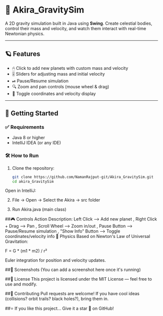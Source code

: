 # 🌌 Akira_GravitySim

A 2D gravity simulation built in Java using **Swing**. Create celestial bodies, control their mass and velocity, and watch them interact with real-time Newtonian physics.

---

## 🪐 Features

- 🖱 Click to add new planets with custom mass and velocity
- 🎚 Sliders for adjusting mass and initial velocity
- ⏯ Pause/Resume simulation
- 🔍 Zoom and pan controls (mouse wheel & drag)
- 🧭 Toggle coordinates and velocity display

---

## 🚀 Getting Started

### ✅ Requirements

- Java 8 or higher
- IntelliJ IDEA (or any IDE)

### 🛠 How to Run

1. Clone the repository:
   ```bash
   git clone https://github.com/NamanRajput-git/Akira_GravitySim.git
   cd akira_GravitySim


  Open in IntelliJ:

2. File → Open → Select the Akira -> src folder

3. Run Akira.java (main class)

##🎮 Controls
Action	Description: 
Left Click	--> Add new planet ,
Right Click + Drag	--> Pan ,
Scroll Wheel	--> Zoom in/out ,
Pause Button	--> Pause/Resume simulation ,
"Show Info" Button	--> Toggle coordinates/velocity info
🧠 Physics
Based on Newton's Law of Universal Gravitation:

  F = G * (m1 * m2) / r² 
  
Euler integration for position and velocity updates.

##📸 Screenshots
    (You can add a screenshot here once it's running)


##📄 License
    This project is licensed under the MIT License — feel free to use and modify.

##🤝 Contributing
   Pull requests are welcome! If you have cool ideas (collisions? orbit trails? black holes?), bring them in.

##⭐️ If you like this project...
    Give it a star 🌟 on GitHub!
